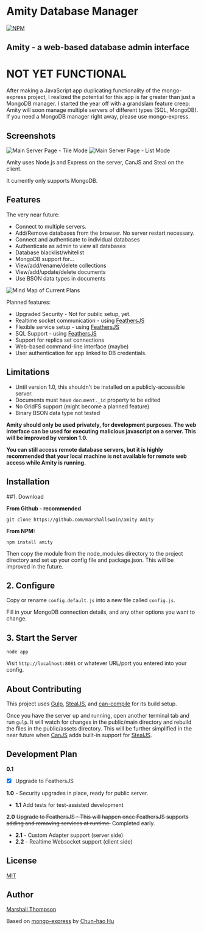 Amity Database Manager
=========================

[![NPM](https://nodei.co/npm/amity.png?downloads=true&stars=true)](https://nodei.co/npm/amity/)

## Amity - a web-based database admin interface 

# NOT YET FUNCTIONAL
After making a JavaScript app duplicating functionality of the mongo-express project, I realized the potential for this app is far greater than just a MongoDB manager.  I started the year off with a grandslam feature creep: Amity will soon manage multiple servers of different types (SQL, MongoDB).  If you need a MongoDB manager right away, please use mongo-express.

Screenshots
-----------

<img src="http://i.imgur.com/P7q8eA3.png" title="Main Server Page - Tile Mode" />

<img src="http://i.imgur.com/1e7v2tb.png" title="Main Server Page - List Mode" />


Amity uses Node.js and Express on the server, CanJS and Steal on the client.  

It currently only supports MongoDB.

Features
--------

The very near future:

* Connect to multiple servers.
* Add/Remove databases from the browser.  No server restart necessary.
* Connect and authenticate to individual databases
* Authenticate as admin to view all databases
* Database blacklist/whitelist
* MongoDB support for...
* View/add/rename/delete collections
* View/add/update/delete documents
* Use BSON data types in documents
 

![Mind Map of Current Plans](http://i.imgur.com/A6b2cdY.png)



Planned features:

* Upgraded Security - Not for public setup, yet.
* Realtime socket communication - using [FeathersJS](http://feathersjs.com)
* Flexible service setup - using [FeathersJS](http://feathersjs.com)
* SQL Support - using [FeathersJS](http://feathersjs.com)
* Support for replica set connections
* Web-based command-line interface (maybe)
* User authentication for app linked to DB credentials.


Limitations
-----------

* Until version 1.0, this shouldn't be installed on a publicly-accessible server.
* Documents must have `document._id` property to be edited
* No GridFS support (might become a planned feature)
* Binary BSON data type not tested

**Amity should only be used privately, for development purposes. The web interface can be used for executing malicious javascript on a server. This will be improved by version 1.0.** 

**You can still access remote database servers, but it is highly recommended that your local machine is not available for remote web access while Amity is running.**



Installation
-----------

##1. Download

**From Github - recommended**

    git clone https://github.com/marshallswain/amity Amity

**From NPM:**

    npm install amity

Then copy the module from the node_modules directory to the project directory and set up your config file and package.json.  This will be improved in the future.

## 2. Configure

Copy or rename `config.default.js` into a new file called `config.js`.

Fill in your MongoDB connection details, and any other options you want to change.

## 3. Start the Server

    node app

Visit `http://localhost:8081` or whatever URL/port you entered into your config.

About Contributing
-----------

This project uses [Gulp](http://gulpjs.com), [StealJS](http://stealjs.com), and [can-compile](https://github.com/daffl/can-compile) for its build setup.  

Once you have the server up and running, open another terminal tab and run `gulp`.  It will watch for changes in the public/main directory and rebuild the files in the public/assets directory.  This will be further simplified in the near future when [CanJS](http://canjs.com) adds built-in support for [StealJS](http://stealjs.com).


Development Plan
-----------
**0.1** 
- [x] Upgrade to FeathersJS

**1.0** - Security upgrades in place, ready for public server.
  * **1.1** Add tests for test-assisted development

**2.0** ~~Upgrade to FeathersJS - This will happen once FeathersJS supports adding and removing services at runtime.~~  Completed early.
  * **2.1** - Custom Adapter support (server side)
  * **2.2** - Realtime Websocket support (client side)



## License

[MIT](http://opensource.org/licenses/MIT)

## Author

[Marshall Thompson](https://github.com/Glavin001)

Based on [mongo-express](https://github.com/andzdroid/mongo-express) by [Chun-hao Hu](https://github.com/andzdroid)
